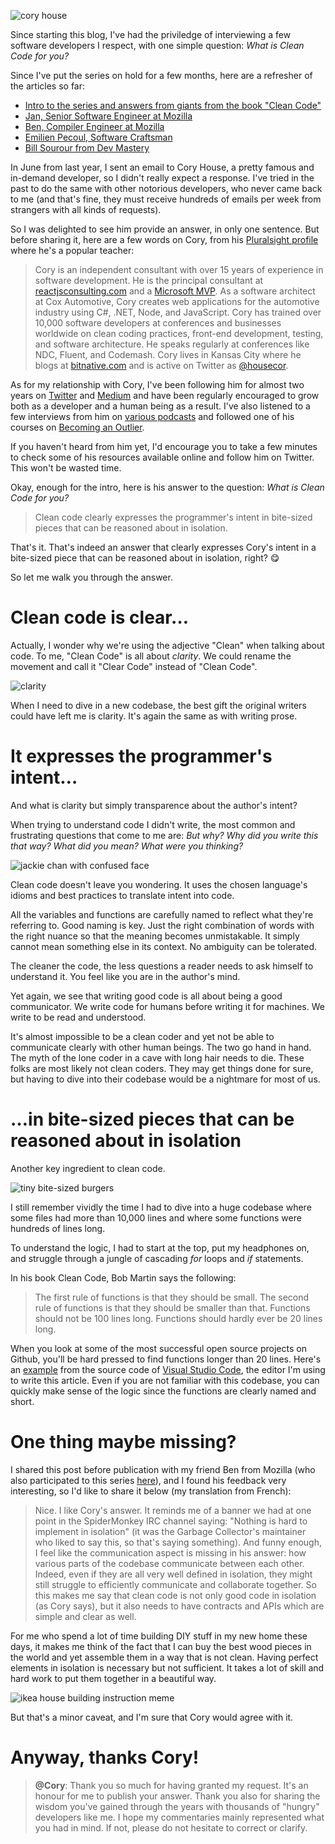 ![cory house](http://www.samuelpath.com/wp-content/uploads/2018/02/coryHouse.jpg)

Since starting this blog, I've had the priviledge of interviewing a few software developers I respect, with one simple question: _What is Clean Code for you?_

Since I've put the series on hold for a few months, here are a refresher of the articles so far:

- [Intro to the series and answers from giants from the book "Clean Code"](http://www.samuelpath.com/what-is-clean-code/)
- [Jan, Senior Software Engineer at Mozilla](http://www.samuelpath.com/jan/)
- [Ben, Compiler Engineer at Mozilla](http://www.samuelpath.com/ben/)
- [Emilien Pecoul, Software Craftsman](http://www.samuelpath.com/emilien-pecoul-software-craftsman-on-clean-code/)
- [Bill Sourour from Dev Mastery](http://www.samuelpath.com/bill-sourour-from-dev-mastery-on-clean-code/)

In June from last year, I sent an email to Cory House, a pretty famous and in-demand developer, so I didn't really expect a response. I've tried in the past to do the same with other notorious developers, who never came back to me (and that's fine, they must receive hundreds of emails per week from strangers with all kinds of requests).

So I was delighted to see him provide an answer, in only one sentence. But before sharing it, here are a few words on Cory, from his [Pluralsight profile](https://www.pluralsight.com/authors/cory-house) where he's a popular teacher:

> Cory is an independent consultant with over 15 years of experience in software development. He is the principal consultant at [reactjsconsulting.com](http://reactjsconsulting.com/) and a [Microsoft MVP](https://mvp.microsoft.com/). As a software architect at Cox Automotive, Cory creates web applications for the automotive industry using C#, .NET, Node, and JavaScript. Cory has trained over 10,000 software developers at conferences and businesses worldwide on clean coding practices, front-end development, testing, and software architecture. He speaks regularly at conferences like NDC, Fluent, and Codemash. Cory lives in Kansas City where he blogs at [bitnative.com](https://www.bitnative.com/) and is active on Twitter as [@housecor](https://twitter.com/housecor).

As for my relationship with Cory, I've been following him for almost two years on [Twitter](https://twitter.com/housecor) and [Medium](https://medium.com/@housecor) and have been regularly encouraged to grow both as a developer and a human being as a result. I've also listened to a few interviews from him on [various podcasts](https://www.google.com/search?q=podcast+cory+house) and followed one of his courses on [Becoming an Outlier](https://www.pluralsight.com/courses/career-reboot-for-developer-mind).

If you haven't heard from him yet, I'd encourage you to take a few minutes to check some of his resources available online and follow him on Twitter. This won't be wasted time.

Okay, enough for the intro, here is his answer to the question: _What is Clean Code for you?_

> Clean code clearly expresses the programmer's intent in bite-sized pieces that can be reasoned about in isolation.

That's it. That's indeed an answer that clearly expresses Cory's intent in a bite-sized piece that can be reasoned about in isolation, right? 😋

So let me walk you through the answer.

# Clean code is clear…

Actually, I wonder why we're using the adjective "Clean" when talking about code. To me, "Clean Code" is all about _clarity_. We could rename the movement and call it "Clear Code" instead of "Clean Code".

![clarity](http://www.samuelpath.com/wp-content/uploads/2018/02/clarity.png)

When I need to dive in a new codebase, the best gift the original writers could have left me is clarity. It's again the same as with writing prose.

# It expresses the programmer's intent…

And what is clarity but simply transparence about the author's intent?

When trying to understand code I didn't write, the most common and frustrating questions that come to me are: _But why? Why did you write this that way? What did you mean? What were you thinking?_

![jackie chan with confused face](http://www.samuelpath.com/wp-content/uploads/2018/02/jackie.jpg)

Clean code doesn't leave you wondering. It uses the chosen language's idioms and best practices to translate intent into code.

All the variables and functions are carefully named to reflect what they're referring to. Good naming is key. Just the right combination of words with the right nuance so that the meaning becomes unmistakable. It simply cannot mean something else in its context. No ambiguity can be tolerated.

The cleaner the code, the less questions a reader needs to ask himself to understand it. You feel like you are in the author's mind.

Yet again, we see that writing good code is all about being a good communicator. We write code for humans before writing it for machines. We write to be read and understood.

It's almost impossible to be a clean coder and yet not be able to communicate clearly with other human beings. The two go hand in hand. The myth of the lone coder in a cave with long hair needs to die. These folks are most likely not clean coders. They may get things done for sure, but having to dive into their codebase would be a nightmare for most of us.

# …in bite-sized pieces that can be reasoned about in isolation

Another key ingredient to clean code.

![tiny bite-sized burgers](http://www.samuelpath.com/wp-content/uploads/2018/02/burgers.jpg)

I still remember vividly the time I had to dive into a huge codebase where some files had more than 10,000 lines and where some functions were hundreds of lines long.

To understand the logic, I had to start at the top, put my headphones on, and struggle through a jungle of cascading _for_ loops and _if_ statements.

In his book Clean Code, Bob Martin says the following:

> The first rule of functions is that they should be small. The second rule of functions is that they should be smaller than that. Functions should not be 100 lines long. Functions should hardly ever be 20 lines long.

When you look at some of the most successful open source projects on Github, you'll be hard pressed to find functions longer than 20 lines. Here's an [example](https://github.com/Microsoft/vscode/blob/master/src/main.js) from the source code of [Visual Studio Code](https://code.visualstudio.com/), the editor I'm using to write this article. Even if you are not familiar with this codebase, you can quickly make sense of the logic since the functions are clearly named and short.

# One thing maybe missing?

I shared this post before publication with my friend Ben from Mozilla (who also participated to this series [here](http://www.samuelpath.com/ben/)), and I found his feedback very interesting, so I'd like to share it below (my translation from French):

> Nice. I like Cory's answer. It reminds me of a banner we had at one point in the SpiderMonkey IRC channel saying: "Nothing is hard to implement in isolation" (it was the Garbage Collector's maintainer who liked to say this, so that's saying something). And funny enough, I feel like the communication aspect is missing in his answer: how various parts of the codebase communicate between each other. Indeed, even if they are all very well defined in isolation, they might still struggle to efficiently communicate and collaborate together. So this makes me say that clean code is not only good code in isolation (as Cory says), but it also needs to have contracts and APIs which are simple and clear as well.

For me who spend a lot of time building DIY stuff in my new home these days, it makes me think of the fact that I can buy the best wood pieces in the world and yet assemble them in a way that is not clean. Having perfect elements in isolation is necessary but not sufficient. It takes a lot of skill and hard work to put them together in a beautiful way.

![ikea house building instruction meme](http://www.samuelpath.com/wp-content/uploads/2018/03/hous.jpg)

But that's a minor caveat, and I'm sure that Cory would agree with it.

# Anyway, thanks Cory!

> **@Cory**: Thank you so much for having granted my request. It's an honour for me to publish your answer. Thank you also for sharing the wisdom you've gained through the years with thousands of "hungry" developers like me. I hope my commentaries mainly represented what you had in mind. If not, please do not hesitate to correct or clarify.